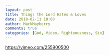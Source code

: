 ```yaml
---
layout: post
title: Things the Lord Hates & Loves
date: 2018-02-11 18:00
author: MarkMayberry
comments: true
categories: [God, Video, Righteousness, Sin]
---
```

https://vimeo.com/255900500

